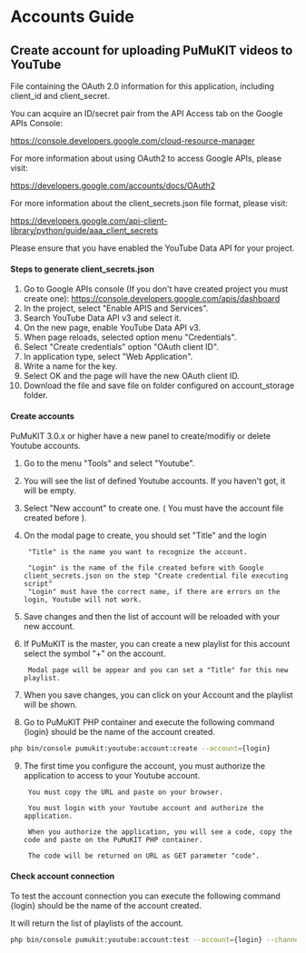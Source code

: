 Accounts Guide
==============

## Create account for uploading PuMuKIT videos to YouTube

File containing the OAuth 2.0 information for this application, including client_id and client_secret.

You can acquire an ID/secret pair from the API Access tab on the Google APIs Console:

https://console.developers.google.com/cloud-resource-manager

For more information about using OAuth2 to access Google APIs, please visit:

https://developers.google.com/accounts/docs/OAuth2

For more information about the client_secrets.json file format, please visit:

https://developers.google.com/api-client-library/python/guide/aaa_client_secrets

Please ensure that you have enabled the YouTube Data API for your project.


#### Steps to generate client_secrets.json

1. Go to Google APIs console (If you don't have created project you must create one): https://console.developers.google.com/apis/dashboard
2. In the project, select "Enable APIS and Services".
3. Search YouTube Data API v3 and select it.
4. On the new page, enable YouTube Data API v3.
5. When page reloads, selected option menu "Credentials".
6. Select "Create credentials" option "OAuth client ID".
7. In application type, select "Web Application".
8. Write a name for the key.
9. Select OK and the page will have the new OAuth client ID.
10. Download the file and save file on folder configured on account_storage folder.


#### Create accounts

PuMuKIT 3.0.x or higher have a new panel to create/modifiy or delete Youtube accounts.

1. Go to the menu "Tools" and select "Youtube".

2. You will see the list of defined Youtube accounts. If you haven't got, it will be empty.

3. Select "New account" to create one. ( You must have the account file created before ).

4. On the modal page to create, you should set "Title" and the login

        "Title" is the name you want to recognize the account.

        "Login" is the name of the file created before with Google client_secrets.json on the step "Create credential file executing script"
        "Login" must have the correct name, if there are errors on the login, Youtube will not work.

5. Save changes and then the list of account will be reloaded with your new account.

6. If PuMuKIT is the master, you can create a new playlist for this account select the symbol "+" on the account.

        Modal page will be appear and you can set a "Title" for this new playlist.

7. When you save changes, you can click on your Account and the playlist will be shown.

8. Go to PuMuKIT PHP container and execute the following command {login} should be the name of the account created.

```bash
php bin/console pumukit:youtube:account:create --account={login}
```

9. The first time you configure the account, you must authorize the application to access to your Youtube account.

        You must copy the URL and paste on your browser.

        You must login with your Youtube account and authorize the application.

        When you authorize the application, you will see a code, copy the code and paste on the PuMuKIT PHP container.

        The code will be returned on URL as GET parameter "code".

#### Check account connection

To test the account connection you can execute the following command {login} should be the name of the account created.

It will return the list of playlists of the account.

```bash
php bin/console pumukit:youtube:account:test --account={login} --channel={channel_id}
```

